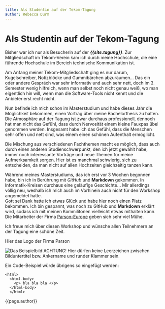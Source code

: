 ```yaml
---
title: Als Studentin auf der Tekom-Tagung
author: Rebecca Durm
---
```


# Als Studentin auf der Tekom-Tagung

Bisher war ich nur als Besucherin auf der **_{{site.tagung}}_**. Zur Mitgliedschaft im Tekom-Verein kam ich durch meine Hochschule, die eine führende Hochschule im Bereich technische Kommunikation ist. 

Am Anfang meiner Tekom-Mitgliedschaft ging es nur darum, Kugelschreiber, Notizblöcke und Gummibärchen abzuräumen... Das ein oder andere Gespräch war sehr informativ und auch sehr nett, doch im 3. Semester wenig hilfreich, wenn man selbst noch nicht genau weiß, wo man eigentlich hin will, wenn man die Software-Tools nicht kennt und die Anbieter erst recht nicht. 

Nun befinde ich mich schon im Masterstudium und habe dieses Jahr die Möglichkeit bekommen, einen Vortrag über meine Bachelorthesis zu halten. Die Atmosphäre auf der Tagung ist zwar durchaus professionell, dennoch hat man nicht das Gefühl, dass durch Nervosität einem kleine Fauxpas übel genommen werden. Insgesamt habe ich das Gefühl, dass die Menschen sehr offen und nett sind, was einem einen schönen Aufenthalt ermöglicht. 

Die Mischung aus verschiedenen Fachthemen macht es möglich, dass auch durch einen anderen Studienschwerpunkt, den ich jetzt gewählt habe, immer noch interessante Vorträge und neue Themen für meine Aufmerksamkeit sorgen. 
Hier ist es manchmal schwierig, sich zu entscheiden, da man nicht auf allen Hochzeiten gleichzeitig tanzen kann. 

Während meines Masterstudiums, das ich erst vor 3 Wochen begonnen habe, bin ich in Berührung mit *GitHub* und **Markdown** gekommen. In Informatik-Kreisen durchaus eine geläufige Geschichte... Mir allerdings völlig neu, weshalb ich mich auch im Vorhinein auch nicht für den Workshop angemeldet hatte.  
Gott sei Dank hatte ich etwas Glück und habe hier noch einen Platz bekommen. 
Ich bin gespannt, was noch zu GitHub und **Markdown** erklärt wird, sodass ich mit meinen Kommilitonen vielleicht etwas mithalten kann. 
Die Mitarbeiter der Firma [Parson-Europe](https://www.parson-europe.com/de/) geben sich sehr viel Mühe. 


Ich freue mich über diesen Workshop und wünsche allen Teilnehmern an der Tagung eine schöne Zeit.

Hier das Logo der Firma Parson 

![Das Beispielbild](https://www.parson-europe.com/templates/default/site-elements/parson_logo_claim_rgb.svg)
ACHTUNG! Hier dürfen keine Leerzeichen zwischen Bilduntertitel bzw. Ankername und runder Klammer sein. 

Ein Code-Beispiel würde übrigens so eingefügt werden: 
```
<html>
  <html-body>
    <p> bla bla bla </p>
  </html-body>
  </html>
```

{{page.author}}

